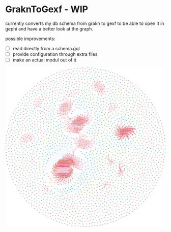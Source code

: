 # GraknToGexf - WIP
currently converts my db schema from grakn to gexf to be able to open it in gephi and have a better look at the graph.

possible improvements:
- [ ] read directly from a schema.gql
- [ ] provide configuration through extra files
- [ ] make an actual modul out of it

![docker](docker.svg)
